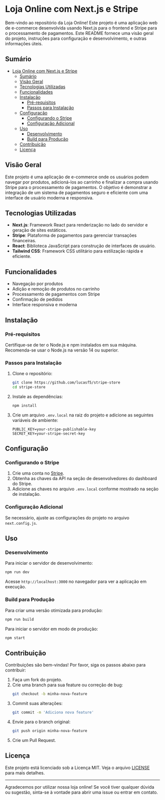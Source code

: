 # Loja Online com Next.js e Stripe

Bem-vindo ao repositório da Loja Online! Este projeto é uma aplicação web de e-commerce desenvolvida usando Next.js para o frontend e Stripe para o processamento de pagamentos. Este README fornece uma visão geral do projeto, instruções para configuração e desenvolvimento, e outras informações úteis.

## Sumário

- [Loja Online com Next.js e Stripe](#loja-online-com-nextjs-e-stripe)
  - [Sumário](#sumário)
  - [Visão Geral](#visão-geral)
  - [Tecnologias Utilizadas](#tecnologias-utilizadas)
  - [Funcionalidades](#funcionalidades)
  - [Instalação](#instalação)
    - [Pré-requisitos](#pré-requisitos)
    - [Passos para Instalação](#passos-para-instalação)
  - [Configuração](#configuração)
    - [Configurando o Stripe](#configurando-o-stripe)
    - [Configuração Adicional](#configuração-adicional)
  - [Uso](#uso)
    - [Desenvolvimento](#desenvolvimento)
    - [Build para Produção](#build-para-produção)
  - [Contribuição](#contribuição)
  - [Licença](#licença)

## Visão Geral

Este projeto é uma aplicação de e-commerce onde os usuários podem navegar por produtos, adicioná-los ao carrinho e finalizar a compra usando Stripe para o processamento de pagamentos. O objetivo é demonstrar a integração de um sistema de pagamentos seguro e eficiente com uma interface de usuário moderna e responsiva.

## Tecnologias Utilizadas

- **Next.js**: Framework React para renderização no lado do servidor e geração de sites estáticos.
- **Stripe**: Plataforma de pagamentos para gerenciar transações financeiras.
- **React**: Biblioteca JavaScript para construção de interfaces de usuário.
- **Tailwind CSS**: Framework CSS utilitário para estilização rápida e eficiente.

## Funcionalidades

- Navegação por produtos
- Adição e remoção de produtos no carrinho
- Processamento de pagamentos com Stripe
- Confirmação de pedidos
- Interface responsiva e moderna

## Instalação

### Pré-requisitos

Certifique-se de ter o Node.js e npm instalados em sua máquina. Recomenda-se usar o Node.js na versão 14 ou superior.

### Passos para Instalação

1. Clone o repositório:
   ```bash
   git clone https://github.com/lucasf5/stripe-store
   cd stripe-store
   ```

2. Instale as dependências:
   ```bash
   npm install
   ```

3. Crie um arquivo `.env.local` na raiz do projeto e adicione as seguintes variáveis de ambiente:
   ```env
   PUBLIC_KEY=your-stripe-publishable-key
   SECRET_KEY=your-stripe-secret-key
   ```

## Configuração

### Configurando o Stripe

1. Crie uma conta no [Stripe](https://stripe.com).
2. Obtenha as chaves da API na seção de desenvolvedores do dashboard do Stripe.
3. Adicione as chaves no arquivo `.env.local` conforme mostrado na seção de instalação.

### Configuração Adicional

Se necessário, ajuste as configurações do projeto no arquivo `next.config.js`.

## Uso

### Desenvolvimento

Para iniciar o servidor de desenvolvimento:
```bash
npm run dev
```
Acesse `http://localhost:3000` no navegador para ver a aplicação em execução.

### Build para Produção

Para criar uma versão otimizada para produção:
```bash
npm run build
```
Para iniciar o servidor em modo de produção:
```bash
npm start
```

## Contribuição

Contribuições são bem-vindas! Por favor, siga os passos abaixo para contribuir:

1. Faça um fork do projeto.
2. Crie uma branch para sua feature ou correção de bug:
   ```bash
   git checkout -b minha-nova-feature
   ```
3. Commit suas alterações:
   ```bash
   git commit -m 'Adiciona nova feature'
   ```
4. Envie para o branch original:
   ```bash
   git push origin minha-nova-feature
   ```
5. Crie um Pull Request.

## Licença

Este projeto está licenciado sob a Licença MIT. Veja o arquivo [LICENSE](./LICENSE) para mais detalhes.

---

Agradecemos por utilizar nossa loja online! Se você tiver qualquer dúvida ou sugestão, sinta-se à vontade para abrir uma issue ou entrar em contato.
